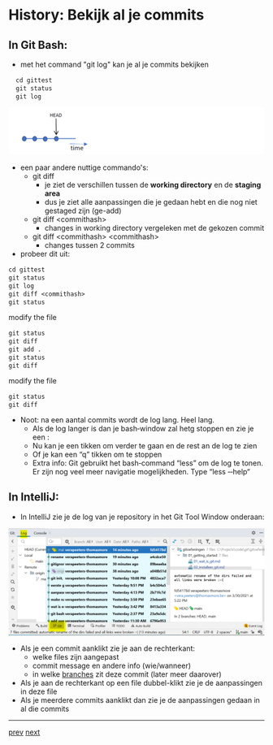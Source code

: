 # History: Bekijk al je commits 

## In Git Bash: 
*  met het command "git log" kan je al je commits bekijken
```
  cd gittest
  git status
  git log
```
![history_simple_timeline.png](images/history_simple_timeline.png)

* een paar andere nuttige commando's:
  * git diff
    * je ziet de verschillen tussen de **working directory** en de **staging area** 
    * dus je ziet alle aanpassingen die je gedaan hebt en die nog niet gestaged zijn (ge-add)
  * git diff \<commithash>
    * changes in working directory vergeleken met de gekozen commit
  * git diff \<commithash> \<commithash>
    * changes tussen 2 commits
* probeer dit uit:     
```
cd gittest
git status
git log
git diff <commithash>
git status
```
modify the file
```
git status
git diff
git add .
git status
git diff
```
modify the file
```
git status
git diff    
```

* Noot: na een aantal commits wordt de log lang. Heel lang.
  * Als de log langer is dan je bash‐window zal hetg stoppen en zie je een :
  * Nu kan je een <blank> tikken om verder te gaan en de rest an de log te zien
  * Of je kan een “q” tikken om te stoppen
  * Extra info: Git gebruikt het bash‐command “less” om de log te tonen. 
    Er zijn nog veel meer navigatie mogelijkheden. Type “less ‐‐help“


## In IntelliJ: 
* In IntelliJ zie je de log van je repository in het Git Tool Window onderaan:

![history_log_in_intellij.png](images/history_log_in_intellij.png)

* Als je een commit aanklikt zie je aan de rechterkant: 
  * welke files zijn aangepast
  * commit message en andere info (wie/wanneer) 
  * in welke [branches](../04_branches/branches.md) zit deze commit (later meer daarover)
* Als je aan de rechterkant op een file dubbel-klikt zie je de aanpassingen in deze file 
* Als je meerdere commits aanklikt dan zie je de aanpassingen gedaan in al die commits 


---
[prev](../01_getting_started/07_gitignore.md)
[next](02_go_back_in_time.md)
